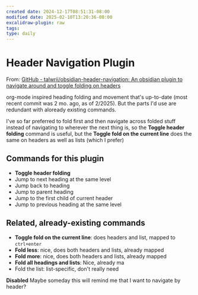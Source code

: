 ```yaml
---
created date: 2024-12-17T08:51:31-08:00
modified date: 2025-02-10T13:20:36-08:00
excalidraw-plugin: raw
tags: 
type: daily
---
```


# Header Navigation Plugin
From: [GitHub - talwrii/obsidian-header-navigation: An obsidian plugin to navigate around and toggle folding on headers](https://github.com/talwrii/obsidian-header-navigation)

org-mode inspired heading folding and movement that's up-to-date (most recent commit was 2 mo. ago, as of 2/2025).  But the parts I'd use are redundant with aloready existing commands.

I've so far preferred to fold first and then navigate across folded stuff instead of navigating to wherever the next thing is, so the **Toggle header folding** command is useful, but the **Toggle fold on the current line** does the same on headers as well as lists (which I prefer)

## Commands for this plugin
- **Toggle header folding**
- Jump to next heading at the same level
- Jump back to heading
- Jump to parent heading
- Jump to the first child of current header
- Jump to previous heading at the same level
## Related, already-existing commands
- **Toggle fold on the current line**: does headers and list, mapped to `ctrl+enter`
- **Fold less**: nice, does both headers and lists, already mapped
- **Fold more**: nice, does both headers and lists, already mapped
- **Fold all headings and lists**: Nice, already ma
- Fold the list: list-specific, don't really need

**Disabled** Maybe someday this will remind me that I want to navigate by header?

